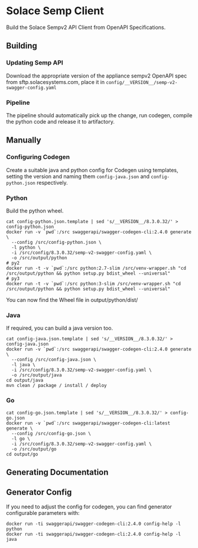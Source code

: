 # Solace Semp Client

Build the Solace Sempv2 API Client from OpenAPI Specifications.

## Building

### Updating Semp API

Download the appropriate version of the appliance sempv2 OpenAPI spec from sftp.solacesystems.com, place
it in `config/__VERSION__/semp-v2-swagger-config.yaml` 

### Pipeline

The pipeline should automatically pick up the change, run codegen, compile the
python code and release it to artifactory.

## Manually

### Configuring Codegen

Create a suitable java and python config for Codegen using templates, setting
the version and naming them `config-java.json` and `config-python.json` respectively.

### Python

Build the python wheel.

    cat config-python.json.template | sed 's/__VERSION__/8.3.0.32/' > config-python.json
    docker run -v `pwd`:/src swaggerapi/swagger-codegen-cli:2.4.0 generate \
      --config /src/config-python.json \
      -l python \
      -i /src/config/8.3.0.32/semp-v2-swagger-config.yaml \
      -o /src/output/python
    # py2
    docker run -t -v `pwd`:/src python:2.7-slim /src/venv-wrapper.sh "cd /src/output/python && python setup.py bdist_wheel --universal"
    # py3
    docker run -t -v `pwd`:/src python:3-slim /src/venv-wrapper.sh "cd /src/output/python && python setup.py bdist_wheel --universal"

You can now find the Wheel file in output/python/dist/


### Java

If required, you can build a java version too.

    cat config-java.json.template | sed 's/__VERSION__/8.3.0.32/' > config-java.json
    docker run -v `pwd`:/src swaggerapi/swagger-codegen-cli:2.4.0 generate \
      --config /src/config-java.json \
      -l java \
      -i /src/config/8.3.0.32/semp-v2-swagger-config.yaml \
      -o /src/output/java
    cd output/java
    mvn clean / package / install / deploy

### Go

    cat config-go.json.template | sed 's/__VERSION__/8.3.0.32/' > config-go.json
    docker run -v `pwd`:/src swaggerapi/swagger-codegen-cli:latest generate \
      --config /src/config-go.json \
      -l go \
      -i /src/config/8.3.0.32/semp-v2-swagger-config.yaml \
      -o /src/output/go
    cd output/go

## Generating Documentation



## Generator Config

If you need to adjust the config for codegen, you can find generator configurable
parameters with:

    docker run -ti swaggerapi/swagger-codegen-cli:2.4.0 config-help -l python
    docker run -ti swaggerapi/swagger-codegen-cli:2.4.0 config-help -l java